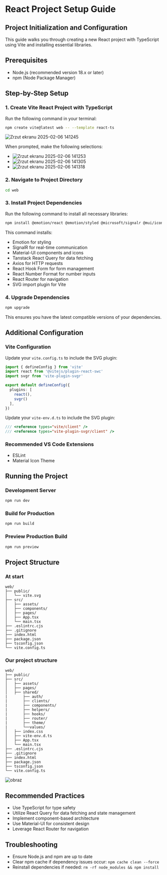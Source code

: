 # React Project Setup Guide

## Project Initialization and Configuration

This guide walks you through creating a new React project with TypeScript using Vite and installing essential libraries.

## Prerequisites

- Node.js (recommended version 18.x or later)
- npm (Node Package Manager)

## Step-by-Step Setup

### 1. Create Vite React Project with TypeScript

Run the following command in your terminal:

```bash
npm create vite@latest web -- --template react-ts
```
![Zrzut ekranu 2025-02-06 141245](https://github.com/user-attachments/assets/a5b45fa3-ad22-4cec-aee7-6f44c96c84c7)

When prompted, make the following selections:
- ![Zrzut ekranu 2025-02-06 141253](https://github.com/user-attachments/assets/a0236aa0-b985-4523-ac4f-28273091650c)
- ![Zrzut ekranu 2025-02-06 141305](https://github.com/user-attachments/assets/320015ff-a1c1-461f-a5ed-a92711b614c7)
- ![Zrzut ekranu 2025-02-06 141318](https://github.com/user-attachments/assets/3f41dc8e-4955-429f-bcc6-d39a5b94fdc8)


### 2. Navigate to Project Directory

```bash
cd web
```

### 3. Install Project Dependencies

Run the following command to install all necessary libraries:

```bash
npm install @emotion/react @emotion/styled @microsoft/signalr @mui/icons-material @mui/material @mui/x-data-grid @tanstack/react-query @toolpad/core axios react-hook-form react-number-format react-router-dom vite-plugin-svgr
```

This command installs:
- Emotion for styling
- SignalR for real-time communication
- Material-UI components and icons
- Tanstack React Query for data fetching
- Axios for HTTP requests
- React Hook Form for form management
- React Number Format for number inputs
- React Router for navigation
- SVG import plugin for Vite

### 4. Upgrade Dependencies

```bash
npm upgrade
```

This ensures you have the latest compatible versions of your dependencies.

## Additional Configuration

### Vite Configuration

Update your `vite.config.ts` to include the SVG plugin:

```typescript
import { defineConfig } from 'vite'
import react from '@vitejs/plugin-react-swc'
import svgr from 'vite-plugin-svgr'

export default defineConfig({
  plugins: [
    react(),
    svgr()
  ],
})
```
Update your `vite-env.d.ts` to include the SVG plugin:

```typescript
/// <reference types="vite/client" />
/// <reference types="vite-plugin-svgr/client" />
```

### Recommended VS Code Extensions

- ESLint
- Material Icon Theme

## Running the Project

### Development Server

```bash
npm run dev
```

### Build for Production

```bash
npm run build
```

### Preview Production Build

```bash
npm run preview
```

## Project Structure

### At start
```
web/
├── public/
│   └── vite.svg
├── src/
│   ├── assets/
│   ├── components/
│   ├── pages/
│   ├── App.tsx
│   └── main.tsx
├── .eslintrc.cjs
├── .gitignore
├── index.html
├── package.json
├── tsconfig.json
└── vite.config.ts
```

### Our project structure
```
web/
├── public/
├── src/
│   ├── assets/
│   ├── pages/
│   ├── shared/
|       ├── auth/
|       ├── clients/
|       ├── components/
|       ├── helpers/
|       ├── hooks/
|       ├── router/
|       ├── theme/
|       └──values/
│   ├── index.css
│   ├── vite-env.d.ts
│   ├── App.tsx
│   └── main.tsx
├── .eslintrc.cjs
├── .gitignore
├── index.html
├── package.json
├── tsconfig.json
└── vite.config.ts
```
![obraz](https://github.com/user-attachments/assets/5690a39d-7656-4ef6-b0a8-2305f3aade53)

## Recommended Practices

- Use TypeScript for type safety
- Utilize React Query for data fetching and state management
- Implement component-based architecture
- Use Material-UI for consistent design
- Leverage React Router for navigation

## Troubleshooting

- Ensure Node.js and npm are up to date
- Clear npm cache if dependency issues occur: `npm cache clean --force`
- Reinstall dependencies if needed: `rm -rf node_modules && npm install`
